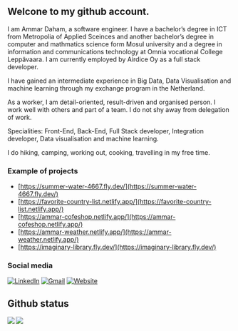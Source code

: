 

## Welcone to my github account.

I am Ammar Daham, a software engineer. I have a bachelor’s degree in ICT from Metropolia of Applied Sceinces and another bachelor’s degree in computer and mathmatics science form Mosul university and a degree in information and communications technology at Omnia vocational College Leppävaara. I am currently employed by Airdice Oy as a full stack developer.

I have gained an intermediate experience in Big Data, Data Visualisation and machine learning through my exchange program in the Netherland.

As a worker, I am detail-oriented, result-driven and organised person. I work well with others and part of a team. I do not shy away from delegation of work.

Specialities: Front-End, Back-End, Full Stack developer, Integration developer, Data visualisation and machine learning. 

I do hiking, camping, working out, cooking, travelling in my free time.


### Example of projects
- [https://summer-water-4667.fly.dev/](https://summer-water-4667.fly.dev/)
- [https://favorite-country-list.netlify.app/](https://favorite-country-list.netlify.app/)
- [https://ammar-cofeshop.netlify.app/](https://ammar-cofeshop.netlify.app/)
- [https://ammar-weather.netlify.app/](https://ammar-weather.netlify.app/)
- [https://imaginary-library.fly.dev/](https://imaginary-library.fly.dev/)

### Social media
[![LinkedIn](https://img.shields.io/badge/LinkedIn-blue?style=for-the-badge&logo=linkedin)](https://fi.linkedin.com/in/ammar-daham/)
[![Gmail](https://img.shields.io/badge/Gmail-D14836?style=for-the-badge&logo=gmail&logoColor=white)](mailto:aljewaryammar@gmail.com)
[![Website](https://img.shields.io/badge/website-000000?style=for-the-badge&logo=About.me&logoColor=white)]()


## Github status
<img align="left" src="https://github-readme-stats.vercel.app/api?username=ammar-daham&show_icons=true&hide_border=true" />
<img src="https://github-readme-stats.vercel.app/api/top-langs/?username=ammar-daham&langs_count=5&hide=css,scss,html&hide_border=true" algin="center" />
